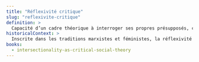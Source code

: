 ```yaml
---
title: "Réflexivité critique"
slug: "reflexivite-critique"
definition: >
  Capacité d’un cadre théorique à interroger ses propres présupposés, conditions de production, méthodes et usages sociaux.
historicalContext: >
  Inscrite dans les traditions marxistes et féministes, la réflexivité devient centrale dans les cultural studies et les critical race theories pour contrer l’objectivisme positiviste.
books:
  - intersectionality-as-critical-social-theory
---
```


